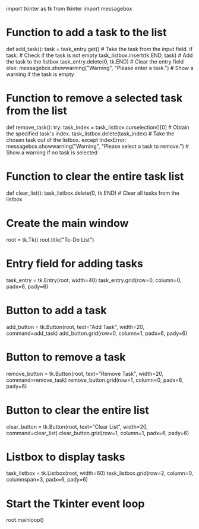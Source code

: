 

import tkinter as tk
from tkinter import messagebox

# Function to add a task to the list
def add_task():
    task = task_entry.get()  # Take the task from the input field.
    if task:  # Check if the task is not empty
        task_listbox.insert(tk.END, task)  # Add the task to the listbox
        task_entry.delete(0, tk.END)  # Clear the entry field
    else:
        messagebox.showwarning("Warning", "Please enter a task.")  # Show a warning if the task is empty

# Function to remove a selected task from the list
def remove_task():
    try:
        task_index = task_listbox.curselection()[0]  # Obtain the specified task's index.
        task_listbox.delete(task_index)  # Take the chosen task out of the listbox.
    except IndexError:
        messagebox.showwarning("Warning", "Please select a task to remove.")  # Show a warning if no task is selected

# Function to clear the entire task list
def clear_list():
    task_listbox.delete(0, tk.END)  # Clear all tasks from the listbox

# Create the main window
root = tk.Tk()
root.title("To-Do List")


# Entry field for adding tasks
task_entry = tk.Entry(root, width=40)
task_entry.grid(row=0, column=0, padx=6, pady=6)

# Button to add a task
add_button = tk.Button(root, text="Add Task", width=20, command=add_task)
add_button.grid(row=0, column=1, padx=6, pady=6)

# Button to remove a task
remove_button = tk.Button(root, text="Remove Task", width=20, command=remove_task)
remove_button.grid(row=1, column=0, padx=6, pady=6)

# Button to clear the entire list
clear_button = tk.Button(root, text="Clear List", width=20, command=clear_list)
clear_button.grid(row=1, column=1, padx=6, pady=6)

# Listbox to display tasks
task_listbox = tk.Listbox(root, width=60)
task_listbox.grid(row=2, column=0, columnspan=3, padx=6, pady=6)

# Start the Tkinter event loop
root.mainloop()
